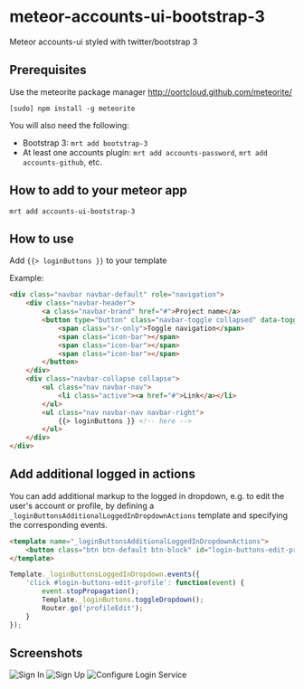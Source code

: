 meteor-accounts-ui-bootstrap-3
=====================================

Meteor accounts-ui styled with twitter/bootstrap 3

Prerequisites
--------------

Use the meteorite package manager
http://oortcloud.github.com/meteorite/

`[sudo] npm install -g meteorite`

You will also need the following:

* Bootstrap 3: `mrt add bootstrap-3`
* At least one accounts plugin: `mrt add accounts-password`, `mrt add accounts-github`, etc.


How to add to your meteor app
-----------------------------

`mrt add accounts-ui-bootstrap-3`

How to use
-------------

Add `{{> loginButtons }}` to your template

Example:

```html
<div class="navbar navbar-default" role="navigation">
	<div class="navbar-header">
		<a class="navbar-brand" href="#">Project name</a>
        <button type="button" class="navbar-toggle collapsed" data-toggle="collapse" data-target=".navbar-collapse">
            <span class="sr-only">Toggle navigation</span>
            <span class="icon-bar"></span>
            <span class="icon-bar"></span>
            <span class="icon-bar"></span>
        </button>
	</div>
	<div class="navbar-collapse collapse">
		<ul class="nav navbar-nav">
			<li class="active"><a href="#">Link</a></li>
		</ul>
		<ul class="nav navbar-nav navbar-right">
			{{> loginButtons }} <!-- here -->
		</ul>
	</div>
</div>
```

Add additional logged in actions
--------------------------------

You can add additional markup to the logged in dropdown, e.g. to edit
the user's account or profile, by defining a 
`_loginButtonsAdditionalLoggedInDropdownActions` template and specifying
the corresponding events.

```html
<template name="_loginButtonsAdditionalLoggedInDropdownActions">
	<button class="btn btn-default btn-block" id="login-buttons-edit-profile">Edit profile</button>
</template>
```

```javascript
Template._loginButtonsLoggedInDropdown.events({
	'click #login-buttons-edit-profile': function(event) {
		event.stopPropagation();
		Template._loginButtons.toggleDropdown();
		Router.go('profileEdit');
	}
});
```


Screenshots
-------------

![Sign In](https://dl.dropboxusercontent.com/u/7263172/1.png)
![Sign Up](https://dl.dropboxusercontent.com/u/7263172/2.png)
![Configure Login Service](https://dl.dropboxusercontent.com/u/7263172/3.png)
